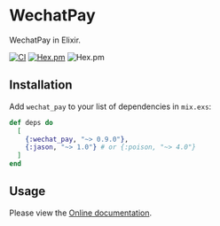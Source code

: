 # WechatPay

WechatPay in Elixir.

[![CI](https://github.com/elixir-wechat/wechat_pay/workflows/CI/badge.svg?branch=master)](https://github.com/elixir-wechat/wechat_pay/actions?query=workflow%3ACI)
[![Hex.pm](https://img.shields.io/hexpm/v/wechat_pay.svg)](https://hex.pm/packages/wechat_pay)
![Hex.pm](https://img.shields.io/hexpm/dt/wechat_pay.svg)

## Installation

Add `wechat_pay` to your list of dependencies in `mix.exs`:

```elixir
def deps do
  [
    {:wechat_pay, "~> 0.9.0"},
    {:jason, "~> 1.0"} # or {:poison, "~> 4.0"}
  ]
end
```

## Usage

Please view the [Online documentation](https://hexdocs.pm/wechat_pay).
